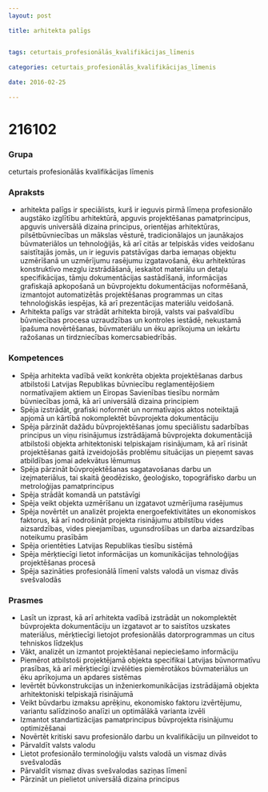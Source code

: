 ```yaml
---
layout: post
    
title: arhitekta palīgs

    
tags: ceturtais_profesionālās_kvalifikācijas_līmenis
    
categories: ceturtais_profesionālās_kvalifikācijas_līmenis
    
date: 2016-02-25
    
---
```

# 216102

### Grupa
ceturtais profesionālās kvalifikācijas līmenis


### Apraksts

* arhitekta palīgs ir speciālists, kurš ir ieguvis pirmā līmeņa profesionālo augstāko izglītību arhitektūrā, apguvis projektēšanas pamatprincipus, apguvis universālā dizaina principus, orientējas arhitektūras, pilsētbūvniecības un mākslas vēsturē, tradicionālajos un jaunākajos būvmateriālos un tehnoloģijās, kā arī citās ar telpiskās vides veidošanu saistītajās jomās, un ir ieguvis patstāvīgas darba iemaņas objektu uzmērīšanā un uzmērījumu rasējumu izgatavošanā, ēku arhitektūras konstruktīvo mezglu izstrādāšanā, ieskaitot materiālu un detaļu specifikācijas, tāmju dokumentācijas sastādīšanā, informācijas grafiskajā apkopošanā un būvprojektu dokumentācijas noformēšanā, izmantojot automatizētās projektēšanas programmas un citas tehnoloģiskās iespējas, kā arī prezentācijas materiālu veidošanā. 
* Arhitekta palīgs var strādāt arhitekta birojā, valsts vai pašvaldību būvniecības procesa uzraudzības un kontroles iestādē, nekustamā īpašuma novērtēšanas, būvmateriālu un ēku aprīkojuma un iekārtu ražošanas un tirdzniecības komercsabiedrībās. 

### Kompetences

* Spēja arhitekta vadībā veikt konkrēta objekta projektēšanas darbus atbilstoši Latvijas Republikas būvniecību reglamentējošiem normatīvajiem aktiem un Eiropas Savienības tiesību normām būvniecības jomā, kā arī universālā dizaina principiem
* Spēja izstrādāt, grafiski noformēt un normatīvajos aktos noteiktajā apjomā un kārtībā nokomplektēt būvprojekta dokumentāciju
* Spēja pārzināt dažādu būvprojektēšanas jomu speciālistu sadarbības principus un viņu risinājumus izstrādājamā būvprojekta dokumentācijā atbilstoši objekta arhitektoniski telpiskajam risinājumam, kā arī risināt projektēšanas gaitā izveidojošās problēmu situācijas un pieņemt savas atbildības jomai adekvātus lēmumus
* Spēja pārzināt būvprojektēšanas sagatavošanas darbu un izejmateriālus, tai skaitā ģeodēzisko, ģeoloģisko, topogrāfisko darbu un metroloģijas pamatprincipus
* Spēja strādāt komandā un patstāvīgi
* Spēja veikt objekta uzmērīšanu un izgatavot uzmērījuma rasējumus
* Spēja novērtēt un analizēt projekta energoefektivitātes un ekonomiskos faktorus, kā arī nodrošināt projekta risinājumu atbilstību vides aizsardzības, vides pieejamības, ugunsdrošības un darba aizsardzības noteikumu prasībām
* Spēja orientēties Latvijas Republikas tiesību sistēmā
* Spēja mērķtiecīgi lietot informācijas un komunikācijas tehnoloģijas projektēšanas procesā
* Spēja sazināties profesionālā līmenī valsts valodā un vismaz divās svešvalodās

### Prasmes 
* Lasīt un izprast, kā arī arhitekta vadībā izstrādāt un nokomplektēt būvprojekta dokumentāciju un izgatavot ar to saistītos uzskates materiālus, mērķtiecīgi lietojot profesionālās datorprogrammas un citus tehniskos līdzekļus
* Vākt, analizēt un izmantot projektēšanai nepieciešamo informāciju
* Piemērot atbilstoši projektējamā objekta specifikai Latvijas būvnormatīvu prasības, kā arī mērķtiecīgi izvēlēties piemērotākos būvmateriālus un ēku aprīkojuma un apdares sistēmas
* Ievērtēt būvkonstrukcijas un inženierkomunikācijas izstrādājamā objekta arhitektoniski telpiskajā risinājumā
* Veikt būvdarbu izmaksu aprēķinu, ekonomisko faktoru izvērtējumu, variantu salīdzinošo analīzi un optimālākā varianta izvēli
* Izmantot standartizācijas pamatprincipus būvprojekta risinājumu optimizēšanai
* Novērtēt kritiski savu profesionālo darbu un kvalifikāciju un pilnveidot to
* Pārvaldīt valsts valodu
* Lietot profesionālo terminoloģiju valsts valodā un vismaz divās svešvalodās
* Pārvaldīt vismaz divas svešvalodas saziņas līmenī
* Pārzināt un pielietot universālā dizaina principus
